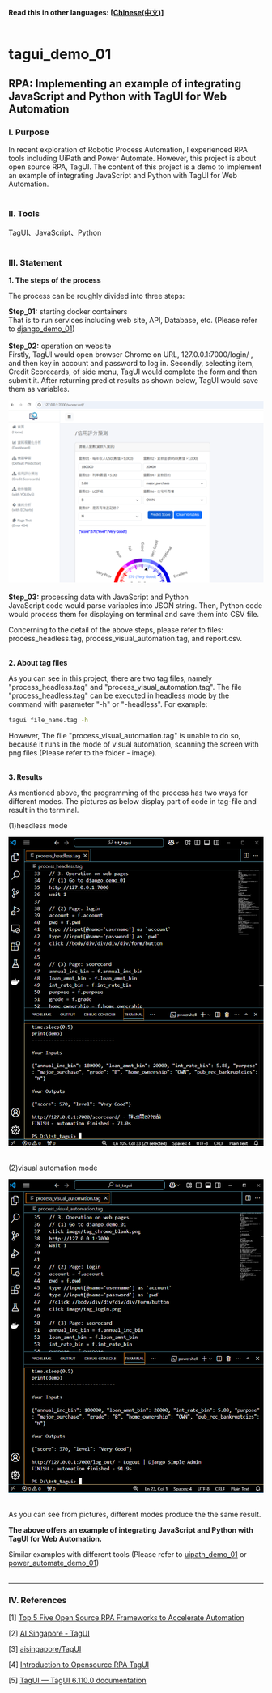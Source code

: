 #### __Read this in other languages:__ [[Chinese(中文)]](README_CHT.md)<br><br>

# **tagui_demo_01**

## **RPA: Implementing an example of integrating JavaScript and Python with TagUI for Web Automation**

### **Ⅰ. Purpose** 
In recent exploration of Robotic Process Automation, I experienced RPA tools including UiPath and Power Automate. However, this project is about open source RPA, TagUI. The content of this project is a demo to implement an example of integrating JavaScript and Python with TagUI for Web Automation.<br><br>

### **Ⅱ. Tools**
TagUI、JavaScript、Python<br><br>

### **Ⅲ. Statement**

__1. The steps of the process__ <br>

The process can be roughly divided into three steps:<br>

__Step_01:__ starting docker containers<br>
That is to run services including web site, API, Database, etc. (Please refer to [django_demo_01](<https://github.com/qinglian1105>))<br><br>
__Step_02:__ operation on website <br>
Firstly, TagUI would open browser Chrome on URL, 127.0.0.1:7000/login/ , and then key in account and password to log in. Secondly, selecting item, Credit Scorecards, of side menu, TagUI would complete the form and then submit it. After returning predict results as shown below, TagUI would save them as variables.<br>

![avatar](./README_png/png_scorecards.png)
<br><br>
__Step_03:__ processing data with JavaScript and Python<br>
JavaScript code would parse variables into JSON string. Then, Python code would process them for displaying on terminal and save them into CSV file.<br> 

Concerning to the detail of the above steps, please refer to files: process_headless.tag, process_visual_automation.tag, and report.csv.<br><br> 

__2. About tag files__ <br>

As you can see in this project, there are two tag files, namely "process_headless.tag" and "process_visual_automation.tag".
The file "process_headless.tag" can be executed in headless mode by the command with parameter "-h" or "-headless". For example:

```bash
tagui file_name.tag -h
```

However, The file "process_visual_automation.tag" is unable to do so, because it runs in the mode of visual automation, scanning the screen with png files (Please refer to the folder - image).<br><br> 

__3. Results__ <br>

As mentioned above, the programming of the process has two ways for different modes. The pictures as below display part of code in tag-file and result in the terminal.<br>

(1)headless mode<br>

![avatar](./README_png/png_result_headless.png)<br><br>

(2)visual automation mode<br>

![avatar](./README_png/png_result_va.png)<br><br>

As you can see from pictures, different modes produce the the same result.<br>

__The above offers an example of integrating JavaScript and Python with TagUI for Web Automation.__ <br>

Similar examples with different tools (Please refer to [uipath_demo_01](<https://github.com/qinglian1105/uipath_demo_01>)  or  [power_automate_demo_01](<https://github.com/qinglian1105/power_automate_demo_01>)) 
<br><br>

---

### **Ⅳ. References**

[1] [Top 5 Five Open Source RPA Frameworks to Accelerate Automation](<https://www.simplilearn.com/top-open-source-rpa-frameworks-to-accelerate-automation-article>)

[2] [AI Singapore - TagUI](<https://aisingapore.org/aiproducts/tagui/>)

[3] [aisingapore/TagUI](<https://github.com/aisingapore/TagUI>)

[4] [Introduction to Opensource RPA TagUI](<https://www.youtube.com/watch?v=1JRuSZNBBUk&list=PL2gs9_mNDDvZSCPsJu4APZR6AaDzUY7R6>)

[5] [TagUI — TagUI 6.110.0 documentation](<https://tagui.readthedocs.io/en/latest/>)